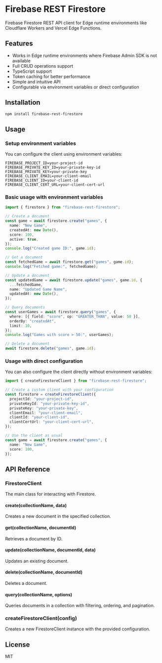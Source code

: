 # Firebase REST Firestore

Firebase Firestore REST API client for Edge runtime environments like Cloudflare Workers and Vercel Edge Functions.

## Features

- Works in Edge runtime environments where Firebase Admin SDK is not available
- Full CRUD operations support
- TypeScript support
- Token caching for better performance
- Simple and intuitive API
- Configurable via environment variables or direct configuration

## Installation

```bash
npm install firebase-rest-firestore
```

## Usage

### Setup environment variables

You can configure the client using environment variables:

```
FIREBASE_PROJECT_ID=your-project-id
FIREBASE_PRIVATE_KEY_ID=your-private-key-id
FIREBASE_PRIVATE_KEY=your-private-key
FIREBASE_CLIENT_EMAIL=your-client-email
FIREBASE_CLIENT_ID=your-client-id
FIREBASE_CLIENT_CERT_URL=your-client-cert-url
```

### Basic usage with environment variables

```typescript
import { firestore } from "firebase-rest-firestore";

// Create a document
const game = await firestore.create("games", {
  name: "New Game",
  createdAt: new Date(),
  score: 100,
  active: true,
});
console.log("Created game ID:", game.id);

// Get a document
const fetchedGame = await firestore.get("games", game.id);
console.log("Fetched game:", fetchedGame);

// Update a document
const updatedGame = await firestore.update("games", game.id, {
  ...fetchedGame,
  name: "Updated Game Name",
  updatedAt: new Date(),
});

// Query documents
const userGames = await firestore.query("games", {
  where: [{ field: "score", op: "GREATER_THAN", value: 50 }],
  orderBy: "createdAt",
  limit: 10,
});
console.log("Games with score > 50:", userGames);

// Delete a document
await firestore.delete("games", game.id);
```

### Usage with direct configuration

You can also configure the client directly without environment variables:

```typescript
import { createFirestoreClient } from "firebase-rest-firestore";

// Create a custom client with your configuration
const firestore = createFirestoreClient({
  projectId: "your-project-id",
  privateKeyId: "your-private-key-id",
  privateKey: "your-private-key",
  clientEmail: "your-client-email",
  clientId: "your-client-id",
  clientCertUrl: "your-client-cert-url",
});

// Use the client as usual
const game = await firestore.create("games", {
  name: "New Game",
  score: 100,
});
```

## API Reference

### FirestoreClient

The main class for interacting with Firestore.

#### create(collectionName, data)

Creates a new document in the specified collection.

#### get(collectionName, documentId)

Retrieves a document by ID.

#### update(collectionName, documentId, data)

Updates an existing document.

#### delete(collectionName, documentId)

Deletes a document.

#### query(collectionName, options)

Queries documents in a collection with filtering, ordering, and pagination.

### createFirestoreClient(config)

Creates a new FirestoreClient instance with the provided configuration.

## License

MIT
